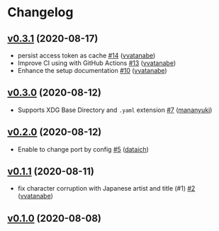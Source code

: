 # Changelog

## [v0.3.1](https://github.com/typetalk-gadget/nowplaying-on-typetalk/compare/v0.3.0...v0.3.1) (2020-08-17)

* persist access token as cache [#14](https://github.com/typetalk-gadget/nowplaying-on-typetalk/pull/14) ([vvatanabe](https://github.com/vvatanabe))
* Improve CI using with GitHub Actions [#13](https://github.com/typetalk-gadget/nowplaying-on-typetalk/pull/13) ([vvatanabe](https://github.com/vvatanabe))
* Enhance the setup documentation [#10](https://github.com/typetalk-gadget/nowplaying-on-typetalk/pull/10) ([vvatanabe](https://github.com/vvatanabe))

## [v0.3.0](https://github.com/typetalk-gadget/nowplaying-on-typetalk/compare/v0.2.0...v0.3.0) (2020-08-12)

* Supports XDG Base Directory and `.yaml` extension [#7](https://github.com/typetalk-gadget/nowplaying-on-typetalk/pull/7) ([mananyuki](https://github.com/mananyuki))

## [v0.2.0](https://github.com/typetalk-gadget/nowplaying-on-typetalk/compare/v0.1.1...v0.2.0) (2020-08-12)

* Enable to change port by config [#5](https://github.com/typetalk-gadget/nowplaying-on-typetalk/pull/5) ([dataich](https://github.com/dataich))

## [v0.1.1](https://github.com/typetalk-gadget/nowplaying-on-typetalk/compare/v0.1.0...v0.1.1) (2020-08-11)

* fix character corruption with Japanese artist and title (#1) [#2](https://github.com/typetalk-gadget/nowplaying-on-typetalk/pull/2) ([vvatanabe](https://github.com/vvatanabe))

## [v0.1.0](https://github.com/typetalk-gadget/nowplaying-on-typetalk/compare/dcd7ca79872b...v0.1.0) (2020-08-08)


